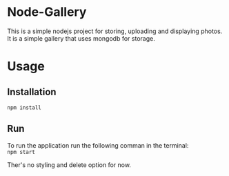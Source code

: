 # Node-Gallery
This is a simple nodejs project for storing, uploading and displaying photos.
It is a simple gallery that uses mongodb for storage.

# Usage
## Installation
`npm install`
## Run
To run the application run the following comman in the terminal: <br/>
`npm start`

Ther's no styling and delete option for now.
